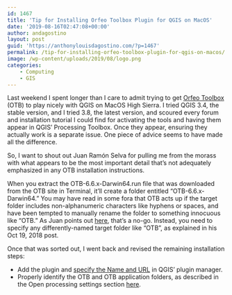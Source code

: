 ```yaml
---
id: 1467
title: 'Tip for Installing Orfeo Toolbox Plugin for QGIS on MacOS'
date: '2019-08-16T02:47:08+00:00'
author: andagostino
layout: post
guid: 'https://anthonylouisdagostino.com/?p=1467'
permalink: /tip-for-installing-orfeo-toolbox-plugin-for-qgis-on-macos/
image: /wp-content/uploads/2019/08/logo.png
categories:
    - Computing
    - GIS
---
```


Last weekend I spent longer than I care to admit trying to get [Orfeo Toolbox](https://www.orfeo-toolbox.org/CookBook/index_TOC.html) (OTB) to play nicely with QGIS on MacOS High Sierra. I tried QGIS 3.4, the stable version, and I tried 3.8, the latest version, and scoured every forum and installation tutorial I could find for activating the tools and having them appear in QGIS’ Processing Toolbox. Once they appear, ensuring they actually work is a separate issue. One piece of advice seems to have made all the difference.

So, I want to shout out Juan Ramón Selva for pulling me from the morass with what appears to be the most important detail that’s not adequately emphasized in any OTB installation instructions.

When you extract the OTB-6.6.x-Darwin64.run file that was downloaded from the OTB site in Terminal, it’ll create a folder entitled “OTB-6.6.x-Darwin64.” You may have read in some fora that OTB acts up if the target folder includes non-alphanumeric characters like hyphens or spaces, and have been tempted to manually rename the folder to something innocuous like “OTB.” As Juan points out [here](https://gitlab.orfeo-toolbox.org/orfeotoolbox/otb/issues/1745), that’s a no-go. Instead, you need to specify any differently-named target folder like “OTB”, as explained in his Oct 19, 2018 post.

Once that was sorted out, I went back and revised the remaining installation steps:

- Add the plugin and [specify the Name and URL](https://gitlab.orfeo-toolbox.org/orfeotoolbox/qgis-otb-plugin/blob/master/README.md) in QGIS’ plugin manager.
- Properly identify the OTB and OTB application folders, as described in the Open processing settings section [here](https://www.orfeo-toolbox.org/CookBook/QGIS-interface.html).